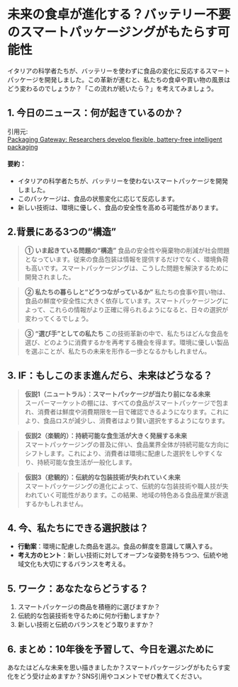# 未来の食卓が進化する？バッテリー不要のスマートパッケージングがもたらす可能性

イタリアの科学者たちが、バッテリーを使わずに食品の変化に反応するスマートパッケージを開発しました。この革新が進むと、私たちの食卓や買い物の風景はどう変わるのでしょうか？「この流れが続いたら？」を考えてみましょう。

## 1. 今日のニュース：何が起きているのか？
引用元:  
[Packaging Gateway: Researchers develop flexible, battery-free intelligent packaging](https://www.packaging-gateway.com/news/researchers-develop-flexible-battery-free-intelligent-packaging/)

#### 要約：
- イタリアの科学者たちが、バッテリーを使わないスマートパッケージを開発しました。
- このパッケージは、食品の状態変化に応じて反応します。
- 新しい技術は、環境に優しく、食品の安全性を高める可能性があります。

## 2.背景にある3つの“構造”

> **① いま起きている問題の“構造”**
食品の安全性や廃棄物の削減が社会問題となっています。従来の食品包装は情報を提供するだけでなく、環境負荷も高いです。スマートパッケージングは、こうした問題を解決するために開発されました。

> **② 私たちの暮らしと“どうつながっているか”**
私たちの食事や買い物は、食品の鮮度や安全性に大きく依存しています。スマートパッケージングによって、これらの情報がより正確に得られるようになると、日々の選択が変わってくるでしょう。

> **③ “選び手”としての私たち**
この技術革新の中で、私たちはどんな食品を選び、どのように消費するかを再考する機会を得ます。環境に優しい製品を選ぶことが、私たちの未来を形作る一歩となるかもしれません。

## 3. IF：もしこのまま進んだら、未来はどうなる？

> **仮説1（ニュートラル）：スマートパッケージが当たり前になる未来**  
> スーパーマーケットの棚には、すべての食品がスマートパッケージで包まれ、消費者は鮮度や消費期限を一目で確認できるようになります。これにより、食品ロスが減少し、消費者はより賢い選択をするようになります。

> **仮説2（楽観的）：持続可能な食生活が大きく発展する未来**  
> スマートパッケージングの普及に伴い、食品業界全体が持続可能な方向にシフトします。これにより、消費者は環境に配慮した選択をしやすくなり、持続可能な食生活が一般化します。

> **仮説3（悲観的）：伝統的な包装技術が失われていく未来**  
> スマートパッケージングの進化によって、伝統的な包装技術や職人技が失われていく可能性があります。この結果、地域の特色ある食品産業が衰退するかもしれません。

## 4. 今、私たちにできる選択肢は？
- **行動案**：環境に配慮した商品を選ぶ。食品の鮮度を意識して購入する。
- **考え方のヒント**：新しい技術に対してオープンな姿勢を持ちつつ、伝統や地域文化も大切にするバランスを考える。

## 5. ワーク：あなたならどうする？
1. スマートパッケージの商品を積極的に選びますか？
2. 伝統的な包装技術を守るために何か行動しますか？
3. 新しい技術と伝統のバランスをどう取りますか？

## 6. まとめ：10年後を予習して、今日を選ぶために
あなたはどんな未来を思い描きましたか？スマートパッケージングがもたらす変化をどう受け止めますか？SNS引用やコメントでぜひ教えてください。
